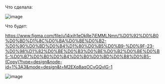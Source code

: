 
Что сделала:


![image](https://github.com/Lyluk/itogovai/assets/154012517/44bfeecc-957b-477b-84da-7e68cd6bdb5d)

Что будет:

https://www.figma.com/file/u14ixih1eOkRe7iEMMLNmn/%D0%92%D0%B0%D0%BD%D1%8C%D0%BA%D0%BE%D0%B2-%D0%90%D0%BD%D0%B4%D1%80%D0%B5%D0%B9-%D0%9F-23-%D0%98%D1%82%D0%BE%D0%B3%D0%BE%D0%B2%D0%BE%D0%B5-%D0%B7%D0%B0%D0%B4%D0%B0%D0%BD%D0%B8%D0%B5-(Copy)?type=design&node-id=1%3A3&mode=design&t=M2EXq8aqOCvGQvIG-1

![image](https://github.com/Lyluk/itogovai/assets/154012517/338ac464-4da1-4003-b948-9d22e23aa8c8)
